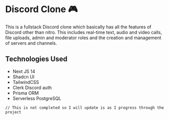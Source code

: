 # Discord Clone 🎮

This is a fullstack Discord clone which basically has all the features of Discord other than nitro. This includes real-time text, audio and video calls, file uploads, admin and moderator roles and the creation and management of servers and channels.

## Technologies Used
- Next JS 14
- Shadcn UI
- TailwindCSS
- Clerk Discord auth
- Prisma ORM
- Serverless PostgreSQL
```
// This is not completed so I will update is as I progress through the project
```